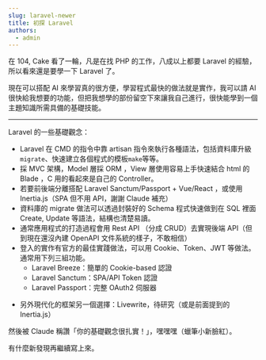 ```yaml
---
slug: laravel-newer
title: 初探 Laravel
authors:
  - admin
---
```


在 104, Cake 看了一輪，凡是在找 PHP 的工作，八成以上都要 Laravel 的經驗，所以看來還是要學一下 Laravel 了。

現在可以搭配 AI 來學習真的很方便，學習程式最快的做法就是實作，我可以請 AI 很快給我想要的功能，但把我想學的部份留空下來讓我自己進行，很快能學到一個主題知識所需具備的基礎技能。

<!-- truncate -->

---

Laravel 的一些基礎觀念：

* Laravel 在 CMD 的指令中靠 artisan 指令來執行各種語法，包括資料庫升級 `migrate`、快速建立各個程式的模板`make`等等。
* 採 MVC 架構，Model 層採 ORM ，View 層使用容易上手快速結合 html 的 Blade ，C 用的看起來是自己的 Controller。
* 若要前後端分離搭配 Laravel Sanctum/Passport + Vue/React ，或使用 Inertia.js（SPA 但不用 API，謝謝 Claude 補充）
* 資料庫的 migrate 做法可以透過封裝好的 Schema 程式快速做到在 SQL 裡面 Create, Update 等語法，結構也清楚易讀。
* 通常應用程式的打造過程會用 Rest API （分成 CRUD）去實現後端 API（但到現在還沒內建 OpenAPI 文件系統的樣子，不敢相信）
* 登入的實作有官方的最佳實踐做法，可以用 Cookie、Token、JWT 等做法。通常用下列三組功能。
	- Laravel Breeze：簡單的 Cookie-based 認證
    - Laravel Sanctum：SPA/API Token 認證
    - Laravel Passport：完整 OAuth2 伺服器
- 另外現代化的框架另一個選擇：Livewrite，待研究（或是前面提到的 Inertia.js）

然後被 Claude 稱讚「你的基礎觀念很扎實！」，嘿嘿嘿（蠟筆小新臉紅）。

有什麼新發現再繼續寫上來。